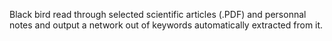 Black bird read through selected scientific articles (.PDF) and personnal notes and output a network out of keywords automatically extracted from it.
